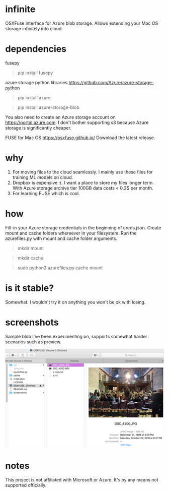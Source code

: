 # infinite
OSXFuse interface for Azure blob storage. Allows extending your Mac OS storage infinitely into cloud.

# dependencies
fusepy
> pip install fusepy

azure storage python libraries
https://github.com/Azure/azure-storage-python
> pip install azure

> pip install azure-storage-blob

You also need to create an Azure storage account on https://portal.azure.com. I don't bother supporting s3 because Azure storage is significantly cheaper. 

FUSE for Mac OS
https://osxfuse.github.io/
Download the latest release. 

# why
1. For moving files to the cloud seamlessly. I mainly use these files for training ML models on cloud. 
2. Dropbox is expensive :(. I want a place to store my files longer term. With Azure storage archive tier 100GB data costs < 0.2$ per month. 
3. For learning FUSE which is cool. 

# how
Fill-in your Azure storage credentials in the beginning of creds.json. 
Create mount and cache folders whereever in your filesystem. Run the azurefiles.py with mount and cache folder arguments. 
> mkdir mount 

> mkdir cache

> sudo python3 azurefiles.py cache mount

# is it stable? 
Somewhat. I wouldn't try it on anything you won't be ok with losing.  

# screenshots
Sample blob I've been experimenting on, supports somewhat harder scenarios such as preview. 

<img src="https://github.com/cemheren/infinite/blob/master/screenshots/Screenshot%202018-10-20%2020.44.41.png" width="700">

# notes
This project is not affiliated with Microsoft or Azure. It's by any means not supported officially.
